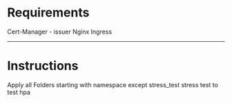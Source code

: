 # Requirements

Cert-Manager
    - issuer
Nginx Ingress

---

# Instructions

Apply all Folders starting with namespace except stress_test
stress test to test hpa
